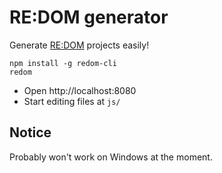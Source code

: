 # RE:DOM generator
Generate [RE:DOM](https://redom.js.org) projects easily!

```
npm install -g redom-cli
redom
```
- Open http://localhost:8080
- Start editing files at `js/`
## Notice
Probably won't work on Windows at the moment.

